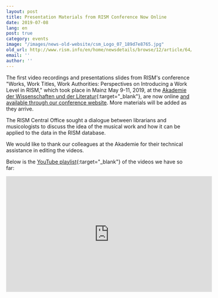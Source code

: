 ```yaml
---
layout: post
title: Presentation Materials from RISM Conference Now Online
date: 2019-07-08
lang: en
post: true
category: events
image: "/images/news-old-website/csm_Logo_07_189d7e8765.jpg"
old_url: http://www.rism.info/en/home/newsdetails/browse/12/article/64/presentation-materials-from-rism-conference-now-online.html
email: ''
author: ''
---
```


The first video recordings and presentations slides from RISM's conference "Works, Work Titles, Work Authorities: Perspectives on Introducing a Work Level in RISM," which took place in Mainz May 9-11, 2019, at the [Akademie der Wissenschaften und der Literatur](http://www.adwmainz.de/){:target="_blank"}, are now online [and available through our conference website](/publications/conferences/work-level-2019.html). More materials will be added as they arrive.

The RISM Central Office sought a dialogue between librarians and musicologists to discuss the idea of the musical work and how it can be applied to the data in the RISM database.

We would like to thank our colleagues at the Akademie for their technical assistance in editing the videos.

Below is the [YouTube playlist](https://www.youtube.com/playlist?list=PL9SyOIE9iSYLPn0EQZBux0YO4e-5R19Zn){:target="_blank"} of the videos we have so far:

<iframe width="560" height="315" src="https://www.youtube.com/embed/videoseries?list=PL9SyOIE9iSYLPn0EQZBux0YO4e-5R19Zn" frameborder="0" allow="accelerometer; autoplay; encrypted-media; gyroscope; picture-in-picture" allowfullscreen></iframe>